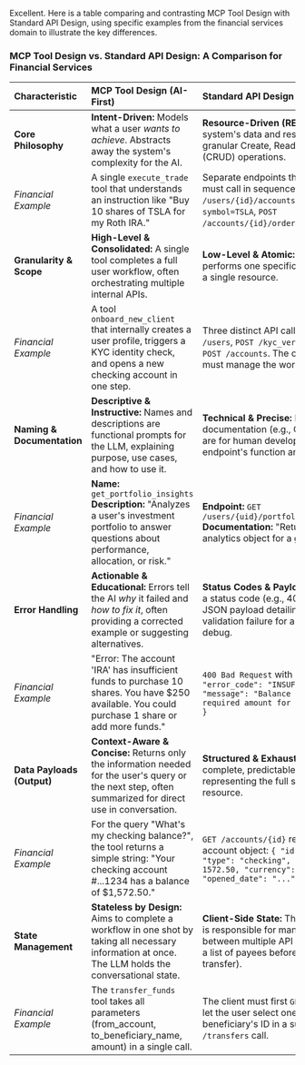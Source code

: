 Excellent. Here is a table comparing and contrasting MCP Tool Design with Standard API Design, using specific examples from the financial services domain to illustrate the key differences.

### **MCP Tool Design vs. Standard API Design: A Comparison for Financial Services**

| Characteristic | MCP Tool Design (AI-First) | Standard API Design (System-First) |
| :--- | :--- | :--- |
| **Core Philosophy** | **Intent-Driven:** Models what a user *wants to achieve*. Abstracts away the system's complexity for the AI. | **Resource-Driven (RESTful):** Models the system's data and resources. Exposes granular Create, Read, Update, Delete (CRUD) operations. |
| *Financial Example* | A single `execute_trade` tool that understands an instruction like "Buy 10 shares of TSLA for my Roth IRA." | Separate endpoints that a developer must call in sequence: `GET /users/{id}/accounts`, `GET /securities?symbol=TSLA`, `POST /accounts/{id}/orders`. |
| **Granularity & Scope** | **High-Level & Consolidated:** A single tool completes a full user workflow, often orchestrating multiple internal APIs. | **Low-Level & Atomic:** Each endpoint performs one specific, discrete action on a single resource. |
| *Financial Example* | A tool `onboard_new_client` that internally creates a user profile, triggers a KYC identity check, and opens a new checking account in one step. | Three distinct API calls required: `POST /users`, `POST /kyc_verifications`, and `POST /accounts`. The client application must manage the workflow. |
| **Naming & Documentation** | **Descriptive & Instructive:** Names and descriptions are functional prompts for the LLM, explaining purpose, use cases, and how to use it. | **Technical & Precise:** Names and documentation (e.g., OpenAPI/Swagger) are for human developers, detailing the endpoint's function and data schema. |
| *Financial Example* | **Name:** `get_portfolio_insights`<br>**Description:** "Analyzes a user's investment portfolio to answer questions about performance, allocation, or risk." | **Endpoint:** `GET /users/{uid}/portfolio/{pid}/analytics`<br>**Documentation:** "Returns performance analytics object for a given portfolio ID." |
| **Error Handling** | **Actionable & Educational:** Errors tell the AI *why* it failed and *how to fix it*, often providing a corrected example or suggesting alternatives. | **Status Codes & Payloads:** Errors return a status code (e.g., 400, 403) and a JSON payload detailing the specific validation failure for a developer to debug. |
| *Financial Example* | "Error: The account 'IRA' has insufficient funds to purchase 10 shares. You have $250 available. You could purchase 1 share or add more funds." | `400 Bad Request` with body: `{ "error_code": "INSUFFICIENT_FUNDS", "message": "Balance is below the required amount for this transaction." }` |
| **Data Payloads (Output)** | **Context-Aware & Concise:** Returns only the information needed for the user's query or the next step, often summarized for direct use in conversation. | **Structured & Exhaustive:** Returns a complete, predictable JSON object representing the full state of the resource. |
| *Financial Example* | For the query "What's my checking balance?", the tool returns a simple string: "Your checking account #...1234 has a balance of $1,572.50." | `GET /accounts/{id}` returns the entire account object: `{ "id": "acct_123", "type": "checking", "balance": 1572.50, "currency": "USD", "opened_date": "..." }` |
| **State Management** | **Stateless by Design:** Aims to complete a workflow in one shot by taking all necessary information at once. The LLM holds the conversational state. | **Client-Side State:** The client application is responsible for managing state between multiple API calls (e.g., getting a list of payees before making a transfer). |
| *Financial Example* | The `transfer_funds` tool takes all parameters (from_account, to_beneficiary_name, amount) in a single call. | The client must first `GET /beneficiaries`, let the user select one, then use that beneficiary's ID in a subsequent `POST /transfers` call. |